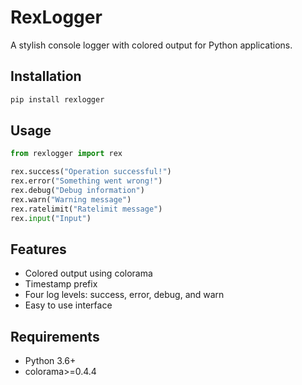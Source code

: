 # RexLogger

A stylish console logger with colored output for Python applications.

## Installation

```bash
pip install rexlogger
```

## Usage

```python
from rexlogger import rex

rex.success("Operation successful!")
rex.error("Something went wrong!")
rex.debug("Debug information")
rex.warn("Warning message")
rex.ratelimit("Ratelimit message")
rex.input("Input")
```

## Features

- Colored output using colorama
- Timestamp prefix
- Four log levels: success, error, debug, and warn
- Easy to use interface

## Requirements

- Python 3.6+
- colorama>=0.4.4